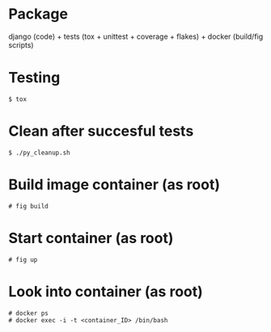 # Package

django (code) + tests (tox + unittest + coverage + flakes) + docker (build/fig scripts)


# Testing

	$ tox


# Clean after succesful tests

	$ ./py_cleanup.sh


# Build image container (as root)

	# fig build


# Start container (as root)

	# fig up


# Look into container (as root)

	# docker ps
	# docker exec -i -t <container_ID> /bin/bash

